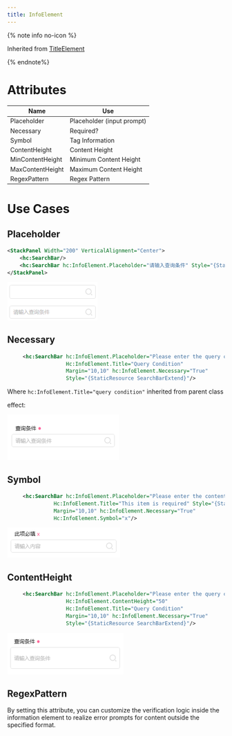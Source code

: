 ```yaml
---
title: InfoElement
---
```


{% note info no-icon %}

Inherited from [TitleElement]( https://handyorg.github.io/handycontrol/attach/titleElement/ )

{% endnote%}

# Attributes

| Name | Use |
| ---------------- | ------------------ |
| Placeholder | Placeholder (input prompt) |
| Necessary | Required?
| Symbol | Tag Information |
| ContentHeight | Content Height |
| MinContentHeight | Minimum Content Height |
| MaxContentHeight | Maximum Content Height |
| RegexPattern | Regex Pattern |

# Use Cases

## Placeholder

```xml
<StackPanel Width="200" VerticalAlignment="Center">
    <hc:SearchBar/>
    <hc:SearchBar hc:InfoElement.Placeholder="请输入查询条件" Style="{StaticResource SearchBarExtend}" Margin="0,16,0,0"/>
</StackPanel>
```

![InfoElement.Placeholder](https://raw.githubusercontent.com/HandyOrg/HandyOrgResource/master/HandyControl/Doc/attach/InfoElement.Placeholder.png)

## Necessary

```xml
     <hc:SearchBar hc:InfoElement.Placeholder="Please enter the query criteria"
                   Hc:InfoElement.Title="Query Condition"
                   Margin="10,10" hc:InfoElement.Necessary="True"
                   Style="{StaticResource SearchBarExtend}"/>
```

Where `hc:InfoElement.Title="query condition"` inherited from parent class

effect:

![InfoElement.Necssary](https://raw.githubusercontent.com/HandyOrg/HandyOrgResource/master/HandyControl/Doc/attach/InfoElement.Necssary.png)

## Symbol

```xml
     <hc:SearchBar hc:InfoElement.Placeholder="Please enter the content"
               Hc:InfoElement.Title="This item is required" Style="{StaticResource SearchBarExtend}"
               Margin="10,10" hc:InfoElement.Necessary="True"
               Hc:InfoElement.Symbol="x"/>
```

![InfoElement.Symbol](https://raw.githubusercontent.com/HandyOrg/HandyOrgResource/master/HandyControl/Doc/attach/InfoElement.Symbol.png)

## ContentHeight

```xml
     <hc:SearchBar hc:InfoElement.Placeholder="Please enter the query criteria"
                   Hc:InfoElement.ContentHeight="50"
                   Hc:InfoElement.Title="Query Condition"
                   Margin="10,10" hc:InfoElement.Necessary="True"
                   Style="{StaticResource SearchBarExtend}"/>
```

![InfoElement.ContentHeight](https://raw.githubusercontent.com/HandyOrg/HandyOrgResource/master/HandyControl/Doc/attach/InfoElement.ContentHeight.png)

## RegexPattern

By setting this attribute, you can customize the verification logic inside the information element to realize error prompts for content outside the specified format.